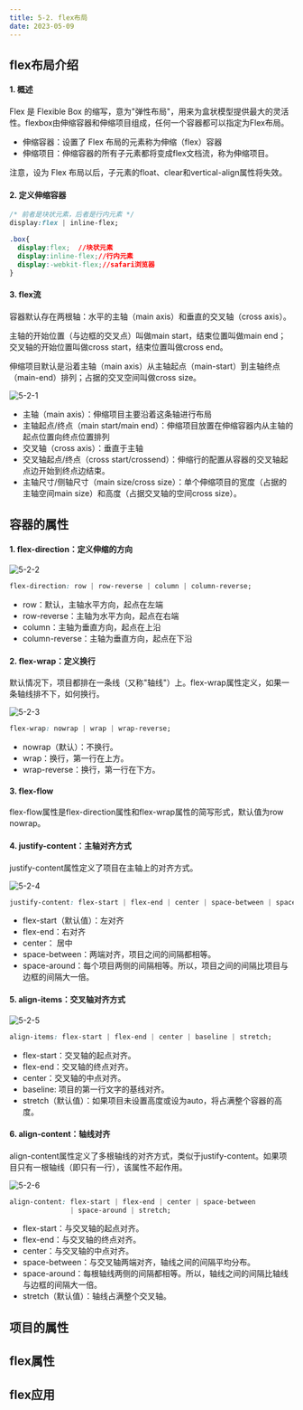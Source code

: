 ```yaml
---
title: 5-2. flex布局
date: 2023-05-09
---
```


## flex布局介绍

#### 1. 概述
Flex 是 Flexible Box 的缩写，意为"弹性布局"，用来为盒状模型提供最大的灵活性。flexbox由伸缩容器和伸缩项目组成，任何一个容器都可以指定为Flex布局。
- 伸缩容器：设置了 Flex 布局的元素称为伸缩（flex）容器
- 伸缩项目：伸缩容器的所有子元素都将变成flex文档流，称为伸缩项目。

注意，设为 Flex 布局以后，子元素的float、clear和vertical-align属性将失效。

#### 2. 定义伸缩容器
```css
/* 前者是块状元素，后者是行内元素 */
display:flex | inline-flex; 

.box{
  display:flex;  //块状元素
  display:inline-flex;//行内元素
  display:-webkit-flex;//safari浏览器
}
```

#### 3. flex流
容器默认存在两根轴：水平的主轴（main axis）和垂直的交叉轴（cross axis）。

主轴的开始位置（与边框的交叉点）叫做main start，结束位置叫做main end；交叉轴的开始位置叫做cross start，结束位置叫做cross end。

伸缩项目默认是沿着主轴（main axis）从主轴起点（main-start）到主轴终点（main-end）排列；占据的交叉空间叫做cross size。

![5-2-1](/img/basic/css/5-2-1.jpg)

- 主轴（main axis）：伸缩项目主要沿着这条轴进行布局
- 主轴起点/终点（main start/main end）：伸缩项目放置在伸缩容器内从主轴的起点位置向终点位置排列
- 交叉轴（cross axis）：垂直于主轴
- 交叉轴起点/终点（cross start/crossend）：伸缩行的配置从容器的交叉轴起点边开始到终点边结束。
- 主轴尺寸/侧轴尺寸（main size/cross size）：单个伸缩项目的宽度（占据的主轴空间main size）和高度（占据交叉轴的空间cross size）。 


## 容器的属性
#### 1. flex-direction：定义伸缩的方向

![5-2-2](/img/basic/css/5-2-2.jpg)

```css
flex-direction: row | row-reverse | column | column-reverse;
```
- row：默认，主轴水平方向，起点在左端
- row-reverse：主轴为水平方向，起点在右端
- column：主轴为垂直方向，起点在上沿
- column-reverse：主轴为垂直方向，起点在下沿

#### 2. flex-wrap：定义换行
默认情况下，项目都排在一条线（又称"轴线"）上。flex-wrap属性定义，如果一条轴线排不下，如何换行。

![5-2-3](/img/basic/css/5-2-3.jpg)
```css
flex-wrap: nowrap | wrap | wrap-reverse;
```
- nowrap（默认）：不换行。
- wrap：换行，第一行在上方。
- wrap-reverse：换行，第一行在下方。

#### 3. flex-flow
flex-flow属性是flex-direction属性和flex-wrap属性的简写形式，默认值为row nowrap。

#### 4. justify-content：主轴对齐方式
justify-content属性定义了项目在主轴上的对齐方式。

![5-2-4](/img/basic/css/5-2-4.jpg)

```css
justify-content: flex-start | flex-end | center | space-between | space-around;
```
- flex-start（默认值）：左对齐
- flex-end：右对齐
- center： 居中
- space-between：两端对齐，项目之间的间隔都相等。
- space-around：每个项目两侧的间隔相等。所以，项目之间的间隔比项目与边框的间隔大一倍。

#### 5. align-items：交叉轴对齐方式

![5-2-5](/img/basic/css/5-2-5.jpg)

```css
align-items: flex-start | flex-end | center | baseline | stretch;
```
- flex-start：交叉轴的起点对齐。
- flex-end：交叉轴的终点对齐。
- center：交叉轴的中点对齐。
- baseline: 项目的第一行文字的基线对齐。
- stretch（默认值）：如果项目未设置高度或设为auto，将占满整个容器的高度。

#### 6. align-content：轴线对齐
align-content属性定义了多根轴线的对齐方式，类似于justify-content。如果项目只有一根轴线（即只有一行），该属性不起作用。

![5-2-6](/img/basic/css/5-2-6.jpg)

```css
align-content: flex-start | flex-end | center | space-between 
               | space-around | stretch;
```
- flex-start：与交叉轴的起点对齐。
- flex-end：与交叉轴的终点对齐。
- center：与交叉轴的中点对齐。
- space-between：与交叉轴两端对齐，轴线之间的间隔平均分布。
- space-around：每根轴线两侧的间隔都相等。所以，轴线之间的间隔比轴线与边框的间隔大一倍。
- stretch（默认值）：轴线占满整个交叉轴。


## 项目的属性

## flex属性

## flex应用